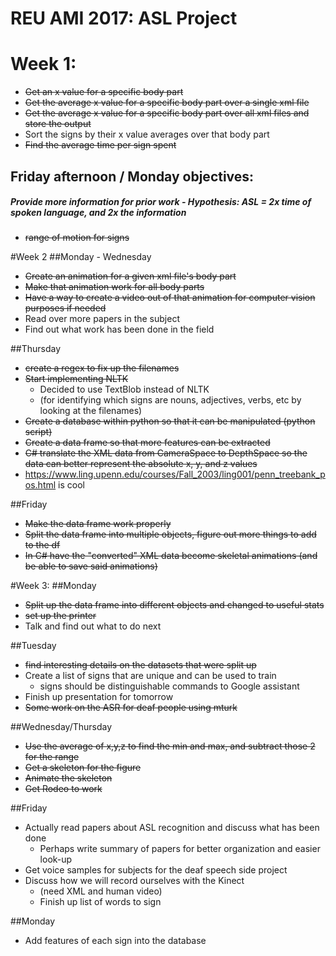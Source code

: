 # REU AMI 2017: ASL Project
# Week 1:
* ~~Get an x value for a specific body part~~
* ~~Get the average x value for a specific body part over a single xml file~~
* ~~Get the average x value for a specific body part over all xml files and store the output~~
* Sort the signs by their x value averages over that body part
* ~~Find the average time per sign spent~~

## Friday afternoon / Monday objectives:
##### Provide more information for prior work - Hypothesis: ASL = 2x time of spoken language, and 2x the information
* ~~range of motion for signs~~

#Week 2
##Monday - Wednesday
* ~~Create an animation for a given xml file's body part~~
* ~~Make that animation work for all body parts~~
* ~~Have a way to create a video out of that animation for computer vision purposes if needed~~
* Read over more papers in the subject
* Find out what work has been done in the field

##Thursday
* ~~create a regex to fix up the filenames~~
* ~~Start implementing NLTK~~
    * Decided to use TextBlob instead of NLTK
    * (for identifying which signs are nouns, adjectives, verbs, etc by looking at the filenames)
* ~~Create a database within python so that it can be manipulated (python script)~~
* ~~Create a data frame so that more features can be extracted~~
* ~~C# translate the XML data from CameraSpace to DepthSpace so the data can better represent the absolute x, y, and z values~~
* https://www.ling.upenn.edu/courses/Fall_2003/ling001/penn_treebank_pos.html is cool

##Friday
* ~~Make the data frame work properly~~
* ~~Split the data frame into multiple objects, figure out more things to add to the df~~
* ~~In C# have the "converted" XML data become skeletal animations (and be able to save said animations)~~

#Week 3:
##Monday
* ~~Split up the data frame into different objects and changed to useful stats~~
* ~~set up the printer~~
* Talk and find out what to do next

##Tuesday
* ~~find interesting details on the datasets that were split up~~
* Create a list of signs that are unique and can be used to train
    * signs should be distinguishable commands to Google assistant
* Finish up presentation for tomorrow
* ~~Some work on the ASR for deaf people using mturk~~

##Wednesday/Thursday
* ~~Use the average of x,y,z to find the min and max, and subtract those 2 for the range~~
* ~~Get a skeleton for the figure~~
* ~~Animate the skeleton~~
* ~~Get Rodeo to work~~

##Friday
* Actually read papers about ASL recognition and discuss what has been done
    * Perhaps write summary of papers for better organization and easier look-up
* Get voice samples for subjects for the deaf speech side project
* Discuss how we will record ourselves with the Kinect
    * (need XML and human video)
    * Finish up list of words to sign


##Monday
* Add features of each sign into the database
